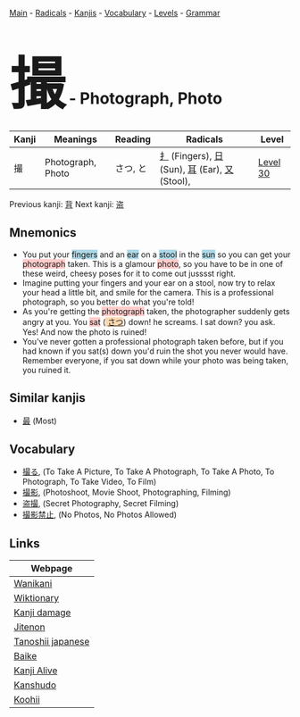<style> bigfont {font-size: 100px}</style>
[Main](../README.md) -
[Radicals](../radicals.md) -
[Kanjis](../kanjis.md) -
[Vocabulary](../vocabulary.md) -
[Levels](../levels.md) -
[Grammar](../grammar.md)
# <bigfont> 撮</bigfont> - Photograph, Photo 

| Kanji | Meanings | Reading | Radicals | Level |
| --- | --- | --- | --- | --- |
| 撮 | Photograph, Photo | さつ, と | [扌](../radicals/扌.md) (Fingers), [日](../radicals/日.md) (Sun), [耳](../radicals/耳.md) (Ear), [又](../radicals/又.md) (Stool),  | [Level 30](../levels/wk_level30.md) |

Previous kanji: [背](背.md) Next kanji: [盗](盗.md) 

## Mnemonics
 * You put your <span style="background-color:#ADD8E6"> fingers</span> and an <span style="background-color:#ADD8E6"> ear</span> on a <span style="background-color:#ADD8E6"> stool</span> in the <span style="background-color:#ADD8E6"> sun</span> so you can get your <span style="background-color:#ffcccb"> photograph</span> taken. This is a glamour <span style="background-color:#ffcccb"> photo</span>, so you have to be in one of these weird, cheesy poses for it to come out jusssst right.
* Imagine putting your fingers and your ear on a stool, now try to relax your head a little bit, and smile for the camera. This is a professional photograph, so you better do what you're told!
* As you're getting the <span style="background-color:#ffcccb"> photograph</span> taken, the photographer suddenly gets angry at you. You <span style="background-color:#ffcccb"> sat</span> (<span style="background-color:#fed8b1"> [さつ](https://jisho.org/search/さつ)</span>) down! he screams. I sat down? you ask. Yes! And now the photo is ruined!
* You've never gotten a professional photograph taken before, but if you had known if you sat(s) down you'd ruin the shot you never would have. Remember everyone, if you sat down while your photo was being taken, you ruined it.


## Similar kanjis
 * [最](最.md) (Most)


## Vocabulary
 * [撮る](../vocabulary/撮.md), (To Take A Picture, To Take A Photograph, To Take A Photo, To Photograph, To Take Video, To Film)
* [撮影](../vocabulary/撮.md), (Photoshoot, Movie Shoot, Photographing, Filming)
* [盗撮](../vocabulary/撮.md), (Secret Photography, Secret Filming)
* [撮影禁止](../vocabulary/撮.md), (No Photos, No Photos Allowed)



## Links 

| Webpage |
| --- |
| [Wanikani          ](https://www.wanikani.com/kanji/撮) |
| [Wiktionary        ](https://en.wiktionary.org/wiki/撮) |
| [Kanji damage      ](http://www.kanjidamage.com/kanji/search?utf8=✓&q=撮) |
| [Jitenon           ](https://jitenon.com/kanji/撮) |
| [Tanoshii japanese ](https://www.tanoshiijapanese.com/dictionary/kanji.cfm?k=撮) |
| [Baike             ](https://baike.baidu.com/item/撮) |
| [Kanji Alive       ](https://app.kanjialive.com/撮) |
| [Kanshudo          ](https://www.kanshudo.com/searchmn?q=撮) |
| [Koohii            ](https://kanji.koohii.com/study/kanji/撮) |
